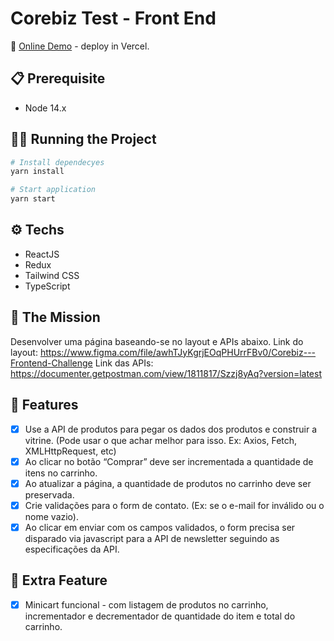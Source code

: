 # Corebiz Test - Front End
👀 [Online Demo](https://marcelo-oliveira-corebiz.vercel.app) - deploy in Vercel.

## 📋 Prerequisite
- Node 14.x

## 🏃‍♂️ Running the Project
```bash
# Install dependecyes
yarn install

# Start application
yarn start
```

## ⚙️ Techs
- ReactJS
- Redux
- Tailwind CSS
- TypeScript

## 🚀 The Mission
Desenvolver uma página baseando-se no layout e APIs abaixo.
Link do layout: https://www.figma.com/file/awhTJyKgrjEOqPHUrrFBv0/Corebiz---Frontend-Challenge
Link das APIs: https://documenter.getpostman.com/view/1811817/Szzj8yAq?version=latest

## 🧩 Features
- [x]  Use a API de produtos para pegar os dados dos produtos e construir a vitrine. (Pode usar o que achar melhor para isso. Ex: Axios, Fetch, XMLHttpRequest, etc)
- [x] Ao clicar no botão “Comprar” deve ser incrementada a quantidade de itens no carrinho.
- [X] Ao atualizar a página, a quantidade de produtos no carrinho deve ser
preservada.
- [X] Crie validações para o form de contato. (Ex: se o e-mail for
inválido ou o nome vazio).
- [X] Ao clicar em enviar com os campos validados, o form precisa ser disparado via javascript para a API de newsletter seguindo as especificações da API.

## 🌟 Extra Feature
- [X] Minicart funcional - com listagem de produtos no carrinho, incrementador e decrementador de quantidade do item e total do carrinho.
